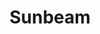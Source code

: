 ---
title: "Sunbeam"
permalink: /spells/sunbeam/
tags:
  - Spell
  - 6th Level
  - Evocation
  - Damage
  - Radiant
available_for:
  - Druid
  - Sorcerer
  - Wizard
level: "6th Level"
school: "Evocation"
area: "60 ft"
shape: "Line"
comp:
  - V
  - S
  - M
material: "a magnifying glass."
duration: "1 Minute"
concentration: true
attack: "CON Save"
effect: "Radiant"
description: |
  A beam of brilliant light flashes out from your hand in a 5-foot-wide, 60-foot-long line. Each creature in the line must make a constitution saving throw. On a failed save, a creature takes 6d8 radiant damage and is blinded until your next turn. On a successful save, it takes half as much damage and isn't blinded by this spell. Undead and oozes have disadvantage on this saving throw.

  You can create a new line of radiance as your action on any turn until the spell ends.

  For the duration, a mote of brilliant radiance shines in your hand. It sheds bright light in a 30-foot radius and dim light for an additional 30 feet. This light is sunlight.
excerpt: "A beam of brilliant light flashes out from your hand in a 5-foot-wide, 60-foot-long line."
source: "Basic Rules"
---